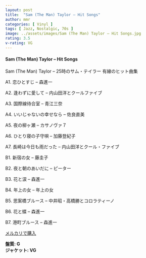 ```yaml
---
layout: post
title:  "Sam (The Man) Taylor – Hit Songs"
author: mmr
categories: [ Vinyl ]
tags: [ Jazz, Nostalgic, 70s ]
image: ../assets/images/Sam (The Man) Taylor – Hit Songs.jpg
rating: 3.5
v-rating: VG
---
```


#### Sam (The Man) Taylor – Hit Songs

Sam (The Man) Taylor – 25時のサム・テイラー 
有線のヒット曲集

A1. 恋ひとすじ – 森進一

A2. 逢わずに愛して – 内山田洋とクールファイブ

A3. 国際線待合室 – 青江三奈

A4. いいじゃないの幸せなら – 佐良直美

A5. 夜の柳ヶ瀬 – カサノヴァ７

A6. ひとり寝の子守唄 – 加藤登紀子

A7. 長崎は今日も雨だった – 内山田洋とクール・ファイブ

B1. 新宿の女 – 藤圭子

B2. 夜と朝のあいだに – ピーター

B3. 花と涙 – 森進一

B4. 年上の女 – 年上の女

B5. 思案橋ブルース – 中井昭・高橋勝とコロラティーノ

B6. 花と蝶 – 森進一

B7. 港町ブルース – 森進一

[メルカリで購入](https://jp.mercari.com/item/m33119063874)

<div class="mt-4 mb-4 d-flex align-items-center">
<strong class="mr-1">盤質: G</strong>
</div>
<div class="mt-4 mb-4 d-flex align-items-center">
<strong class="mr-1">ジャケット: VG</strong>
</div>
